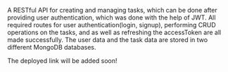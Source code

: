 A RESTful API for creating and managing tasks, which can be done after providing user authentication, which was done with the help of JWT.
All required routes for user authentication(login, signup), performing CRUD operations on the tasks, and as well as refreshing the accessToken are all made successfully.
The user data and the task data are stored in two different MongoDB databases.

The deployed link will be added soon!
